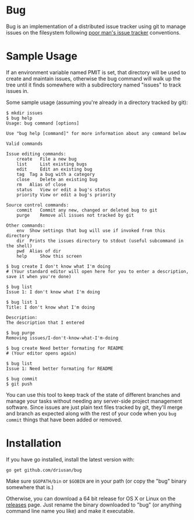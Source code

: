 # Bug

Bug is an implementation of a distributed issue tracker using
git to manage issues on the filesystem following [poor man's issue tracker](https://github.com/driusan/PoormanIssueTracker) conventions.

# Sample Usage

If an environment variable named PMIT is set, that directory will be
used to create and maintain issues, otherwise the bug command will
walk up the tree until it finds somewhere with a subdirectory named
"issues" to track issues in.

Some sample usage (assuming you're already in a directory tracked by
git):

```
$ mkdir issues
$ bug help
Usage: bug command [options]

Use "bug help [command]" for more information about any command below

Valid commands

Issue editing commands:
	create	 File a new bug
	list	 List existing bugs
	edit	 Edit an existing bug
	tag	 Tag a bug with a category
	close	 Delete an existing bug
	rm	 Alias of close
	status	 View or edit a bug's status
	priority View or edit a bug's priority

Source control commands:
	commit	 Commit any new, changed or deleted bug to git
	purge	 Remove all issues not tracked by git

Other commands:
	env	 Show settings that bug will use if invoked from this directory
	dir	 Prints the issues directory to stdout (useful subcommand in the shell)
	pwd	 Alias of dir
	help	 Show this screen

$ bug create I don't know what I'm doing
# (Your standard editor will open here for you to enter a description, save it when you're done)

$ bug list
Issue 1: I don't know what I'm doing

$ bug list 1
Title: I don't know what I'm doing

Description:
The description that I entered

$ bug purge
Removing issues/I-don't-know-what-I'm-doing

$ bug create Need better formating for README
# (Your editor opens again)

$ bug list
Issue 1: Need better formating for README

$ bug commit
$ git push
```

You can use this tool to keep track of the state of different branches
and manage your tasks without needing any server-side project management
software. Since issues are just plain text files tracked by git, they'll
merge and branch as expected along with the rest of your code when you
`bug commit` things that have been added or removed.

# Installation
If you have go installed, install the latest version with:

`go get github.com/driusan/bug`

Make sure `$GOPATH/bin` or `$GOBIN` are in your path (or copy
the "bug" binary somewhere that is.)

Otherwise, you can download a 64 bit release for OS X or Linux on the 
[releases](https://github.com/driusan/bug/releases/) page. Just rename
the binary downloaded to "bug" (or anything command line name you like)
and make it executable.

